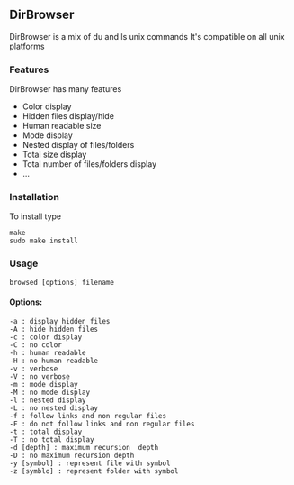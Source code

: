 ## DirBrowser

DirBrowser is a  mix of du and ls unix commands
It's compatible on all unix platforms

### Features
DirBrowser has many features

- Color display
- Hidden files display/hide
- Human readable size
- Mode display
- Nested display of files/folders
- Total size display
- Total number of files/folders display
- ...

### Installation

To install type

	make
	sudo make install

### Usage

	browsed [options] filename

#### Options:
	-a : display hidden files
	-A : hide hidden files
	-c : color display
	-C : no color
	-h : human readable
	-H : no human readable
	-v : verbose
	-V : no verbose
	-m : mode display
	-M : no mode display
	-l : nested display
	-L : no nested display
	-f : follow links and non regular files
	-F : do not follow links and non regular files
	-t : total display
	-T : no total display
	-d [depth] : maximum recursion  depth 
	-D : no maximum recursion depth
	-y [symbol] : represent file with symbol
	-z [symblo] : represent folder with symbol

